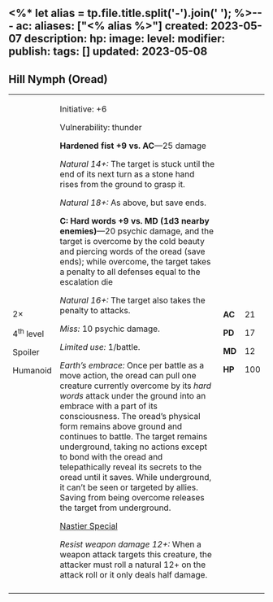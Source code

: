 <%* let alias = tp.file.title.split('-').join(' '); %>---
ac: 
aliases: ["<% alias %>"]
created: 2023-05-07
description: 
hp: 
image: 
level: 
modifier: 
publish: 
tags: []
updated: 2023-05-08
---

## Hill Nymph (Oread)

<table>
<colgroup>
<col style="width: 16%" />
<col style="width: 71%" />
<col style="width: 5%" />
<col style="width: 6%" />
</colgroup>
<tbody>
<tr class="odd">
<td><p>2×</p>
<p>4<sup>th</sup> level</p>
<p>Spoiler</p>
<p>Humanoid</p></td>
<td><p>Initiative: +6</p>
<p>Vulnerability: thunder</p>
<p><strong>Hardened fist +9 vs. AC</strong>—25 damage</p>
<p><em>Natural 14+:</em> The target is stuck until the end of its next
turn as a stone hand rises from the ground to grasp it.</p>
<p><em>Natural 18+:</em> As above, but save ends.</p>
<p><strong>C: Hard words +9 vs. MD (1d3 nearby enemies)</strong>—20
psychic damage, and the target is overcome by the cold beauty and
piercing words of the oread (save ends); while overcome, the target
takes a penalty to all defenses equal to the escalation die</p>
<p><em>Natural 16+:</em> The target also takes the penalty to
attacks.</p>
<p><em>Miss:</em> 10 psychic damage.</p>
<p><em>Limited use:</em> 1/battle.</p>
<p><em>Earth’s embrace:</em> Once per battle as a move action, the oread
can pull one creature currently overcome by its <em>hard words</em>
attack under the ground into an embrace with a part of its
consciousness. The oread’s physical form remains above ground and
continues to battle. The target remains underground, taking no actions
except to bond with the oread and telepathically reveal its secrets to
the oread until it saves. While underground, it can’t be seen or
targeted by allies. Saving from being overcome releases the target from
underground.</p>
<p><u>Nastier Special</u></p>
<p><em>Resist weapon damage 12+:</em> When a weapon attack targets this
creature, the attacker must roll a natural 12+ on the attack roll or it
only deals half damage.</p></td>
<td><p><strong>AC</strong></p>
<p><strong>PD</strong></p>
<p><strong>MD</strong></p>
<p><strong>HP</strong></p></td>
<td><p>21</p>
<p>17</p>
<p>12</p>
<p>100</p></td>
</tr>
<tr class="even">
<td></td>
<td></td>
<td></td>
<td></td>
</tr>
</tbody>
</table>

